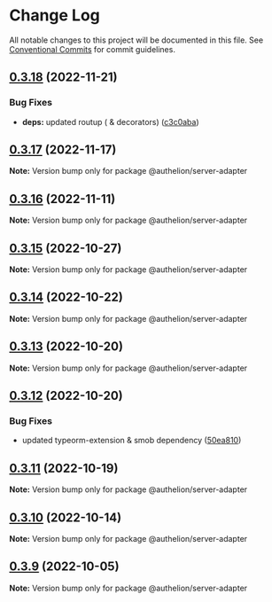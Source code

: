 # Change Log

All notable changes to this project will be documented in this file.
See [Conventional Commits](https://conventionalcommits.org) for commit guidelines.

## [0.3.18](https://github.com/Tada5hi/authelion/compare/@authelion/server-adapter@0.3.17...@authelion/server-adapter@0.3.18) (2022-11-21)


### Bug Fixes

* **deps:** updated routup ( & decorators) ([c3c0aba](https://github.com/Tada5hi/authelion/commit/c3c0aba7d11e9075821f536e16fe2167dc8a5e7d))





## [0.3.17](https://github.com/Tada5hi/authelion/compare/@authelion/server-adapter@0.3.16...@authelion/server-adapter@0.3.17) (2022-11-17)

**Note:** Version bump only for package @authelion/server-adapter





## [0.3.16](https://github.com/Tada5hi/authelion/compare/@authelion/server-adapter@0.3.15...@authelion/server-adapter@0.3.16) (2022-11-11)

**Note:** Version bump only for package @authelion/server-adapter





## [0.3.15](https://github.com/Tada5hi/authelion/compare/@authelion/server-adapter@0.3.14...@authelion/server-adapter@0.3.15) (2022-10-27)

**Note:** Version bump only for package @authelion/server-adapter





## [0.3.14](https://github.com/Tada5hi/authelion/compare/@authelion/server-adapter@0.3.13...@authelion/server-adapter@0.3.14) (2022-10-22)

**Note:** Version bump only for package @authelion/server-adapter





## [0.3.13](https://github.com/Tada5hi/authelion/compare/@authelion/server-adapter@0.3.12...@authelion/server-adapter@0.3.13) (2022-10-20)

**Note:** Version bump only for package @authelion/server-adapter





## [0.3.12](https://github.com/Tada5hi/authelion/compare/@authelion/server-adapter@0.3.11...@authelion/server-adapter@0.3.12) (2022-10-20)


### Bug Fixes

* updated typeorm-extension & smob dependency ([50ea810](https://github.com/Tada5hi/authelion/commit/50ea810b4ffae39291ec29317e6f7da371dc875d))





## [0.3.11](https://github.com/Tada5hi/authelion/compare/@authelion/server-adapter@0.3.10...@authelion/server-adapter@0.3.11) (2022-10-19)

**Note:** Version bump only for package @authelion/server-adapter





## [0.3.10](https://github.com/Tada5hi/authelion/compare/@authelion/server-adapter@0.3.9...@authelion/server-adapter@0.3.10) (2022-10-14)

**Note:** Version bump only for package @authelion/server-adapter





## [0.3.9](https://github.com/Tada5hi/authelion/compare/@authelion/server-adapter@0.3.8...@authelion/server-adapter@0.3.9) (2022-10-05)

**Note:** Version bump only for package @authelion/server-adapter
